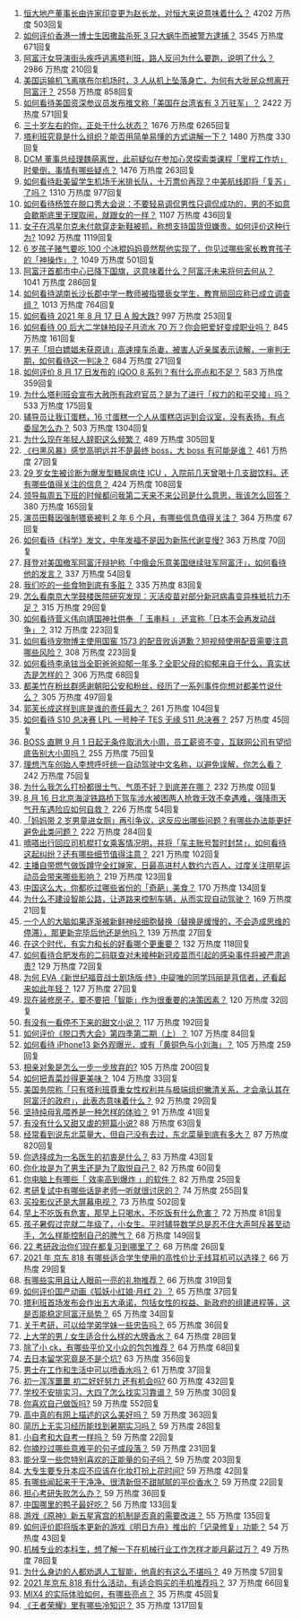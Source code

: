 1. [恒大地产董事长由许家印变更为赵长龙，对恒大来说意味着什么？](https://www.zhihu.com/question/480372594) 4202 万热度 503回复
1. [如何评价香港一博士生因撒盐杀死 3 只大蜗牛而被警方逮捕？](https://www.zhihu.com/question/480364096) 3545 万热度 671回复
1. [阿富汗女导演街头疾呼逃离塔利班，路人反问为什么要跑，说明了什么？](https://www.zhihu.com/question/480403634) 2986 万热度 210回复
1. [美国运输机飞离喀布尔机场时，3 人从机上坠落身亡，为何有大批民众想离开阿富汗？](https://www.zhihu.com/question/480228826) 2558 万热度 858回复
1. [如何看待美国资深参议员发布推文称「美国在台湾省有 3 万驻军」？](https://www.zhihu.com/question/480376759) 2422 万热度 571回复
1. [三十岁左右的你，正处于什么状态？](https://www.zhihu.com/question/64072861) 1676 万热度 6265回复
1. [塔利班究竟是什么组织？能否用简单易懂的方式讲解一下？](https://www.zhihu.com/question/480144001) 1480 万热度 330回复
1. [DCM 董事总经理魏萌离世，此前疑似在参加心灵探索类课程「里程工作坊」时晕倒，事情有哪些疑点？](https://www.zhihu.com/question/480366188) 1476 万热度 263回复
1. [如何看待赴美留学生机场千米排长队，十万票价再现？中美航线即将「复苏」了吗？](https://www.zhihu.com/question/480102423) 1310 万热度 977回复
1. [如何看待杨笠在脱口秀大会说：不要轻易调侃男性只调侃成功的，男的不如意会歇斯底里无理取闹，就跟女的一样？](https://www.zhihu.com/question/480481538) 1107 万热度 436回复
1. [女子在鸿星尔克未付款穿走新鞋被抓，称想支持国货但嫌贵。如何评价这种行为?](https://www.zhihu.com/question/480047080) 1092 万热度 1119回复
1. [6 岁孩子赌气要吃 100 个冰棍妈妈竟然帮他实现了，你见过哪些家长教育孩子的「神操作」？](https://www.zhihu.com/question/480156536) 1049 万热度 501回复
1. [阿富汗首都市中心已降下国旗，这意味着什么？阿富汗未来将何去何从？](https://www.zhihu.com/question/480303392) 1041 万热度 286回复
1. [如何看待湖南长沙长郡中学一教师被指猥亵女学生，教育局回应称已成立调查组？](https://www.zhihu.com/question/480175967) 1013 万热度 764回复
1. [如何看待 2021 年 8 月 17 日 A 股大跌?](https://www.zhihu.com/question/480379478) 997 万热度 253回复
1. [如何看待 00 后大二学妹拍段子月流水 70 万？你会把爱好变成职业吗？](https://www.zhihu.com/question/480373676) 845 万热度 161回复
1. [男子「坦白嫖娼未获原谅」高速撞车杀妻，被害人近亲属表示谅解，一审判无期，如何看待这一判决？](https://www.zhihu.com/question/480367710) 684 万热度 271回复
1. [如何评价 8 月 17 日发布的 iQOO 8 系列？有什么亮点和不足？](https://www.zhihu.com/question/480378174) 583 万热度 359回复
1. [为什么塔利班会宣布大赦所有政府官员？是为了进行「权力的和平交接」吗？](https://www.zhihu.com/question/480387546) 533 万热度 175回复
1. [辅导员让我订蛋糕，16 寸蛋糕一个人从蛋糕店运到会议室，没有表扬，有点委屈怎么办？](https://www.zhihu.com/question/437240991) 503 万热度 1304回复
1. [为什么现在年轻人辞职这么频繁？](https://www.zhihu.com/question/479093723) 489 万热度 305回复
1. [《扫黑风暴》感觉高明远并不是最终 boss，大 boss 有可能是谁？](https://www.zhihu.com/question/478983291) 461 万热度 27回复
1. [29 岁女生被诊断为爆发型糖尿病住 ICU ，入院前几天曾喝十几支甜饮料。还有哪些值得关注的信息？](https://www.zhihu.com/question/480092922) 424 万热度 108回复
1. [领导每周五下班的时候都问我第二天来不来公司是什么意思，我该怎么回答？](https://www.zhihu.com/question/471299756) 380 万热度 165回复
1. [演员田蕤因强制猥亵被判 2 年 6 个月，有哪些信息值得关注？](https://www.zhihu.com/question/480359500) 364 万热度 67回复
1. [如何看待《科学》发文，中年发福不是因为新陈代谢变慢?](https://www.zhihu.com/question/479655231) 363 万热度 70回复
1. [拜登对美国撤军阿富汗辩护称「中俄会乐意美国继续驻军阿富汗」，如何看待他的发言？](https://www.zhihu.com/question/480324899) 337 万热度 54回复
1. [我们吃的一些食物到底有多脏？](https://www.zhihu.com/question/26597275) 335 万热度 83回复
1. [怎么看南京大学鼓楼医院研究发现：灭活疫苗对部分新冠病毒变异株抵抗力不足？](https://www.zhihu.com/question/478898004) 315 万热度 29回复
1. [如何看待菅义伟向靖国神社供奉 「 玉串料 」 还宣称「日本不会再发动战争」？](https://www.zhihu.com/question/480016138) 312 万热度 223回复
1. [如何看待宠物博主使用国窖 1573 的配音败诉道歉？短视频使用配音需要注意哪些风险？](https://www.zhihu.com/question/480186614) 308 万热度 223回复
1. [如何看待李承铉当全职爸爸抑郁一年多？全职父母的抑郁来自于什么，真实状态是怎样的？](https://www.zhihu.com/question/480301832) 306 万热度 68回复
1. [都美竹在粉丝群感谢朝阳公安和粉丝，经历了一系列事件你想对都美竹说什么？](https://www.zhihu.com/question/480343377) 305 万热度 497回复
1. [郭芙长成这样到底是谁的责任最大？](https://www.zhihu.com/question/479786401) 261 万热度 104回复
1. [如何看待 S10 总决赛 LPL 一号种子 TES 无缘 S11 总决赛？](https://www.zhihu.com/question/479781538) 257 万热度 45回复
1. [BOSS 直聘 9 月 1 日起无条件取消大小周，员工薪资不变，互联网公司有望彻底告别大小周吗？](https://www.zhihu.com/question/480372732) 255 万热度 75回复
1. [理想汽车创始人李想呼吁统一自动驾驶中文名称，以避免误解，你怎么看？](https://www.zhihu.com/question/480214139) 242 万热度 75回复
1. [为什么我怎么打扮都很土气、气质不好？到底差在哪？](https://www.zhihu.com/roundtable/chongciban) 232 万热度 0回复
1. [8 月 16 日北京海淀铁路桥下驾车涉水被困两人抢救无效不幸遇难，强降雨天气开车遇险应如何自救？](https://www.zhihu.com/question/480295449) 226 万热度 54回复
1. [「妈妈带 2 岁男童进女厕」再引争议，这反应出哪些问题？有哪些办法能更好避免此类问题？](https://www.zhihu.com/question/480063972) 222 万热度 284回复
1. [嘀嗒出行回应司机棍打女乘客情况明，并将「车主账号暂时封禁」，如何看待这起纠纷？还有哪些细节值得注意？](https://www.zhihu.com/question/480040627) 221 万热度 102回复
1. [主播自带燃气做饭蹲守全红婵家，日最高进村人数约六百人，过度关注明星运动员会带来哪些影响？](https://www.zhihu.com/question/480054836) 219 万热度 123回复
1. [中国这么大，你都吃过哪些省份的「奇葩」美食？](https://www.zhihu.com/question/475287160) 170 万热度 134回复
1. [为什么不建设智能公路，让道路来控制车辆，从而实现自动驾驶？](https://www.zhihu.com/question/268402537) 169 万热度 21回复
1. [一个人的大脑如果逐渐被新鲜神经细胞替换（替换是缓慢的，不会造成思维的停滞），那更新完毕后他还是他吗？](https://www.zhihu.com/question/471015731) 139 万热度 27回复
1. [在这个时代，有实力和长的好看哪个更重要？](https://www.zhihu.com/question/479377989) 132 万热度 118回复
1. [如何看待合肥发布的二码联查对未接种新冠疫苗而引起的感染事件将被严肃追责?](https://www.zhihu.com/question/480316369) 129 万热度 72回复
1. [为何 EVA《新世纪福音战士剧场版·终》中碇唯的同学玛丽是背信者，还看起来如此年轻？](https://www.zhihu.com/question/479524026) 127 万热度 27回复
1. [现在装修房子，要不要把「智能」作为很重要的决策因素？](https://www.zhihu.com/question/479020734) 120 万热度 32回复
1. [有没有一看停不下来的甜文小说？](https://www.zhihu.com/question/467051073) 117 万热度 192回复
1. [如何评价《脱口秀大会》第四季第二期（上）？](https://www.zhihu.com/question/478597291) 107 万热度 84回复
1. [如何看待 iPhone13 新外观曝光，或有「黄铜色与小刘海」？](https://www.zhihu.com/question/463358441) 105 万热度 259回复
1. [相亲对象是怎么一步一步放弃的?](https://www.zhihu.com/question/444986775) 105 万热度 200回复
1. [如何把青菜炒得更美味？](https://www.zhihu.com/question/479736840) 104 万热度 33回复
1. [美国务院称「只有塔利班尊重女性权利并与极端组织撇清关系，才会承认其在阿富汗的政府」，此表态意味着什么？](https://www.zhihu.com/question/480351379) 92 万热度 29回复
1. [坚持纯母乳喂养是一种怎样的体验？](https://www.zhihu.com/question/465535032) 91 万热度 41回复
1. [有没有什么又甜又虐的短篇小说?](https://www.zhihu.com/question/343762969) 88 万热度 63回复
1. [经常看到说东北菜量大，但自己没有去过，东北菜量到底有多大？](https://www.zhihu.com/question/469279323) 87 万热度 820回复
1. [你选择成为一名医生的初衷是什么？](https://www.zhihu.com/question/480304381) 83 万热度 43回复
1. [你化妆是为了男生还是为了取悦自己？](https://www.zhihu.com/question/479833114) 82 万热度 60回复
1. [你电脑上有哪些「 效率高到爆炸 」的软件？](https://www.zhihu.com/question/479531888) 82 万热度 25回复
1. [考研复试中有哪些话是老师一听就很讨厌的？](https://www.zhihu.com/question/315291891) 74 万热度 255回复
1. [买投影仪还是大屏幕电视？](https://www.zhihu.com/question/22925179) 73 万热度 502回复
1. [早上不吃饭有危害，那早上只喝水，不吃饭有什么危害？](https://www.zhihu.com/question/281697132) 72 万热度 81回复
1. [孩子暑假过完就二年级了，小女生。平时辅导数学总是忍不住大声呵斥甚至动手，怎么样能控制自己的脾气？](https://www.zhihu.com/question/480021595) 68 万热度 149回复
1. [22 考研政治你们现在都复习到哪里了？](https://www.zhihu.com/question/479397499) 68 万热度 26回复
1. [2021 年 京东 818 有哪些适合学生使用的高性价比无线耳机可以选择？](https://www.zhihu.com/question/466825592) 66 万热度 29回复
1. [有哪些实用且让人眼前一亮的礼物推荐？](https://www.zhihu.com/question/431896272) 66 万热度 319回复
1. [如何评价国产动画《狐妖小红娘·月红 2》？](https://www.zhihu.com/question/479520750) 65 万热度 37回复
1. [塔利班首场发布会作出五大承诺，包括女性的权益、新政府的组建进程等，这是否能稳定阿富汗局势？](https://www.zhihu.com/question/480558648) 65 万热度 34回复
1. [关于考研，可以给学弟学妹一些忠告吗？](https://www.zhihu.com/question/480318405) 65 万热度 36回复
1. [上大学的男 / 女生适合什么样的大牌香水？](https://www.zhihu.com/question/476994520) 64 万热度 28回复
1. [除了小 ck，有哪些平价又小众的包包推荐？](https://www.zhihu.com/question/386460424) 64 万热度 68回复
1. [去日本留学究竟是不是个坑?](https://www.zhihu.com/question/347669499) 63 万热度 356回复
1. [男士在工作和生活中可以喷香水吗？](https://www.zhihu.com/question/478354742) 61 万热度 37回复
1. [初一浑浑噩噩 初二好好努力 还有机会吗?](https://www.zhihu.com/question/477453206) 60 万热度 432回复
1. [学校不安排实习，大四了怎么找实习靠谱？](https://www.zhihu.com/question/473813198) 59 万热度 30回复
1. [你喜欢自己做饭吗?](https://www.zhihu.com/question/468506802) 59 万热度 552回复
1. [高中真的有网上描述的这么美好吗？](https://www.zhihu.com/question/478340946) 59 万热度 363回复
1. [简历上无实习经历能找到暑期实习吗？](https://www.zhihu.com/question/473797768) 59 万热度 28回复
1. [小自考和大自考一样吗？](https://www.zhihu.com/question/477442112) 59 万热度 22回复
1. [你摘抄过哪些意难平的句子或段落？](https://www.zhihu.com/question/430494155) 59 万热度 231回复
1. [能分享一些您特别喜欢的正能量的句子吗？](https://www.zhihu.com/question/472965049) 59 万热度 203回复
1. [大专生要专升本应不应该在化妆打扮上花时间?](https://www.zhihu.com/question/478433431) 59 万热度 42回复
1. [有哪些闻起来干干净净、很清新但不甜腻腻的平价香水？](https://www.zhihu.com/question/478360304) 59 万热度 22回复
1. [担心考研失败怎么办？](https://www.zhihu.com/question/21822560) 59 万热度 36回复
1. [中国哪里的鸭子最好吃？](https://www.zhihu.com/question/477047747) 56 万热度 133回复
1. [游戏《原神》新五星宵宫的机制是否真的需要改进？](https://www.zhihu.com/question/479331289) 55 万热度 135回复
1. [如何评价即将版本更新的游戏《明日方舟》推出的「记录修复」功能？](https://www.zhihu.com/question/480162009) 54 万热度 43回复
1. [机械专业的本科生，想了解一下在机械行业工作怎样才能月薪过万？](https://www.zhihu.com/question/479857646) 49 万热度 78回复
1. [为什么身边的人都劝退人工智能，他真的有这么不堪吗？](https://www.zhihu.com/question/478144934) 49 万热度 57回复
1. [2021 年京东 818 有什么活动，有适合购买的手机推荐吗？](https://www.zhihu.com/question/476984659) 37 万热度 66回复
1. [MIX4 的实际体验如何，有哪些亮点？](https://www.zhihu.com/question/478634631) 35 万热度 45回复
1. [《王者荣耀》里有哪些冷知识？](https://www.zhihu.com/question/62171719) 35 万热度 1317回复